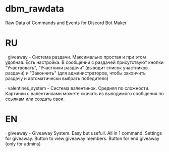 # dbm_rawdata
Raw Data of Commands and Events for Discord Bot Maker

# RU
  · giveaway - Система раздачи. Максимально простая и при этом удобная. Есть настройка. В сообщении с раздачей присутствуют кнопки "Участвовать", "Участники раздачи" (выводит список участников раздачи) и "Закончить" (для администраторов, чтобы закончить раздачу и автоматически выбрать победителя)
  
  · valentines_system - Система валентинок. Средняя по сложности. Картинки с валентинками можете скачать из выводимого сообщения по ссылкам или создать свои.

# EN
  · giveaway - Giveaway System. Easy but usefull. All in 1 command. Settings for giveaway. Button to view giveaway members. Button for end giveaway (only for admins)
